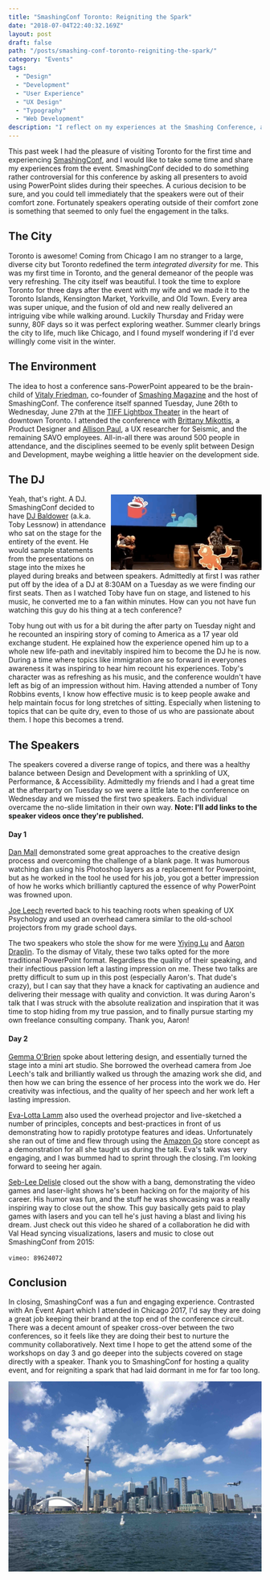 ```yaml
---
title: "SmashingConf Toronto: Reigniting the Spark"
date: "2018-07-04T22:40:32.169Z"
layout: post
draft: false
path: "/posts/smashing-conf-toronto-reigniting-the-spark/"
category: "Events"
tags:
  - "Design"
  - "Development"
  - "User Experience"
  - "UX Design"
  - "Typography"
  - "Web Development"
description: "I reflect on my experiences at the Smashing Conference, and exploring the city of Toronto."
---
```


This past week I had the pleasure of visiting Toronto for the first time and experiencing [SmashingConf](https://www.smashingmagazine.com/events/toronto-2018/), and I would like to take some time and share my experiences from the event.  SmashingConf decided to do something rather controversial for this conference by asking all presenters to avoid using PowerPoint slides during their speeches.  A curious decision to be sure, and you could tell immediately that the speakers were out of their comfort zone.  Fortunately speakers operating outside of their comfort zone is something that seemed to only fuel the engagement in the talks.

## The City

Toronto is awesome!  Coming from Chicago I am no stranger to a large, diverse city but Toronto redefined the term _integrated diversity_ for me.  This was my first time in Toronto, and the general demeanor of the people was very refreshing.  The city itself was beautiful.  I took the time to explore Toronto for three days after the event with my wife and we made it to the Toronto Islands, Kensington Market, Yorkville, and Old Town.  Every area was super unique, and the fusion of old and new really delivered an intriguing vibe while walking around.  Luckily Thursday and Friday were sunny, 80F days so it was perfect exploring weather. Summer clearly brings the city to life, much like Chicago, and I found myself wondering if I'd ever willingly come visit in the winter.

## The Environment

The idea to host a conference sans-PowerPoint appeared to be the brain-child of [Vitaly Friedman](https://www.smashingmagazine.com/author/vitaly-friedman/), co-founder of [Smashing Magazine](https://www.smashingmagazine.com/) and the host of SmashingConf.  The conference itself spanned Tuesday, June 26th to Wednesday, June 27th at the [TIFF Lightbox Theater](https://www.google.com/maps/place/TIFF+Bell+Lightbox/@43.6465295,-79.3904082,15z/data=!4m5!3m4!1s0x0:0x4f67cc5a0d114196!8m2!3d43.6465295!4d-79.3904082) in the heart of downtown Toronto.  I attended the conference with [Brittany Mikottis](http://www.mikottisdesign.com/), a Product Designer and [Allison Paul](https://www.linkedin.com/in/allisonpaul/), a UX researcher for Seismic, and the remaining SAVO employees.  All-in-all there was around 500 people in attendance, and the disciplines seemed to be evenly split between Design and Development, maybe weighing a little heavier on the development side.

## The DJ


<img style="width: 300px; float: right; margin-left: 5px;" src="toby-dancing.gif"> Yeah, that's right. A DJ.  SmashingConf decided to have [DJ Baldower](https://twitter.com/baldower) (a.k.a. Toby Lessnow) in attendance who sat on the stage for the entirety of the event.  He would sample statements from the presentations on stage into the mixes he played during breaks and between speakers.  Admittedly at first I was rather put off by the idea of a DJ at 8:30AM on a Tuesday as we were finding our first seats. Then as I watched Toby have fun on stage, and listened to his music, he converted me to a fan within minutes.  How can you not have fun watching this guy do his thing at a tech conference?  

Toby hung out with us for a bit during the after party on Tuesday night and he recounted an inspiring story of coming to America as a 17 year old exchange student. He explained how the experience opened him up to a whole new life-path and inevitably inspired him to become the DJ he is now.  During a time where topics like immigration are so forward in everyones awareness it was inspiring to hear him recount his experiences.  Toby's character was as refreshing as his music, and the conference wouldn't have left as big of an impression without him. Having attended a number of Tony Robbins events, I know how effective music is to keep people awake and help maintain focus for long stretches of sitting. Especially when listening to topics that can be quite dry, even to those of us who are passionate about them.  I hope this becomes a trend.

## The Speakers

The speakers covered a diverse range of topics, and there was a healthy balance between Design and Development with a sprinkling of UX, Performance, & Accessibility.  Admittedly my friends and I had a great time at the afterparty on Tuesday so we were a little late to the conference on Wednesday and we missed the first two speakers. Each individual overcame the no-slide limitation in their own way. **Note: I'll add links to the speaker videos once they're published.**

#### Day 1

[Dan Mall](https://twitter.com/danielmall) demonstrated some great approaches to the creative design process and overcoming the challenge of a blank page.  It was humorous watching dan using his Photoshop layers as a replacement for Powerpoint, but as he worked in the tool he used for his job, you got a better impression of how he works which brilliantly captured the essence of why PowerPoint was frowned upon.

[Joe Leech](https://twitter.com/mrJoe) reverted back to his teaching roots when speaking of UX Psychology and used an overhead camera similar to the old-school projectors from my grade school days.  

The two speakers who stole the show for me were [Yiying Lu](https://twitter.com/YiyingLu) and [Aaron Draplin](https://twitter.com/draplin).  To the dismay of Vitaly, these two talks opted for the more traditional PowerPoint format. Regardless the quality of their speaking, and their infectious passion left a lasting impression on me.  These two talks are pretty difficult to sum up in this post (especially Aaron's.  That dude's crazy), but I can say that they have a knack for captivating an audience and delivering their message with quality and conviction. It was during Aaron's talk that I was struck with the absolute realization and inspiration that it was time to stop hiding from my true passion, and to finally pursue starting my own freelance consulting company.  Thank you, Aaron!

#### Day 2

[Gemma O'Brien](https://twitter.com/mrseaves) spoke about lettering design, and essentially turned the stage into a mini art studio.  She borrowed the overhead camera from Joe Leech's talk and brilliantly walked us through the amazing work she did, and then how we can bring the essence of her process into the work we do.  Her creativity was infectious, and the quality of her speech and her work left a lasting impression.

[Eva-Lotta Lamm](https://twitter.com/evalottchen) also used the overhead projector and live-sketched a number of principles, concepts and best-practices in front of us demonstrating how to rapidly prototype features and ideas.  Unfortunately she ran out of time and flew through using the [Amazon Go](https://www.amazon.com/b?ie=UTF8&node=16008589011) store concept as a demonstration for all she taught us during the talk. Eva's talk was very engaging, and I was bummed had to sprint through the closing.  I'm looking forward to seeing her again.

[Seb-Lee Delisle](https://twitter.com/seb_ly) closed out the show with a bang, demonstrating the video games and laser-light shows he's been hacking on for the majority of his career.  His humor was fun, and the stuff he was showcasing was a really inspiring way to close out the show.  This guy basically gets paid to play games with lasers and you can tell he's just having a blast and living his dream.  Just check out this video he shared of a collaboration he did with Val Head syncing visualizations, lasers and music to close out SmashingConf from 2015:

<div class="post-body__video">

`vimeo: 89624072`

</div>

## Conclusion

In closing, SmashingConf was a fun and engaging experience.  Contrasted with An Event Apart which I attended in Chicago 2017, I'd say they are doing a great job keeping their brand at the top end of the conference circuit. There was a decent amount of speaker cross-over between the two conferences, so it feels like they are doing their best to nurture the community collaboratively.  Next time I hope to get the attend some of the workshops on day 3 and go deeper into the subjects covered on stage directly with a speaker.  Thank you to SmashingConf for hosting a quality event, and for reigniting a spark that had laid dormant in me for far too long.

![Toronto Skyline](./toronto-skyline.jpg)

<!-- ![toby-dancing.gif](./toby-dancing.gif) -->

<!-- ## The first transition

A similar conflict emerged after the invention of the first printing press in Europe. Johannes Gutenberg invented movable type and used it to produce different compositions. His workshop could print up to 240 impressions per hour. Until then, the books were being copied by hand. All the books were handwritten and decorated with hand drawn ornaments and figures. A process of copying a book was long but each book, even a copy, was a work of art.

The first printed books were, at first, perceived as inferior to the handwritten ones. They were smaller and cheaper to produce. Movable type provided the printers with flexibility that allowed them to print books in languages other than Latin. Gill describes the transition to industrialism as something that people needed and wanted. Something similar happened after the first printed books emerged. People wanted books in a language they understood and they wanted books they could take with them. They were hungry for knowledge and printed books satisfied this hunger.

![42-line-bible.jpg](./42-line-bible.jpg)

*The 42–Line Bible, printed by Gutenberg.*

But, through this transition, the book lost a large part of its humanity. The machine took over most of the process but craftsmanship was still a part of it. The typefaces were cut manually by the first punch cutters. The paper was made by hand. The illustrations and ornaments were still being hand drawn. These were the remains of the craftsmanship that went almost extinct in the times of Eric Gill.

## The digital age

The first transition took away a large part of humanity from written communication. Industrialisation, the second transition described by Eric Gill, took away most of what was left. But it’s the third transition that stripped it naked. Typefaces are faceless these days. They’re just fonts on our computers. Hardly anyone knows their stories. Hardly anyone cares. Flicking through thousands of typefaces and finding the “right one” is a matter of minutes.

> In the new computer age the proliferation of typefaces and type manipulations represents a new level of visual pollution threatening our culture. Out of thousands of typefaces, all we need are a few basic ones, and trash the rest.
>
— Massimo Vignelli

Typography is not about typefaces. It’s not about what looks best, it’s about what feels right. What communicates the message best. Typography, in its essence, is about the message. “Typographical design should perform optically what the speaker creates through voice and gesture of his thoughts.”, as El Lissitzky, a famous Russian typographer, put it.

## Loss of humanity through transitions

Each transition took away a part of humanity from written language. Handwritten books being the most humane form and the digital typefaces being the least. Overuse of Helvetica is a good example. Messages are being told in a typeface just because it’s a safe option. It’s always there. Everyone knows it but yet, nobody knows it. Stop someone on the street and ask him what Helvetica is? Ask a designer the same question. Ask him where it came from, when, why and who designed it. Most of them will fail to answer these questions. Most of them used it in their precious projects but they still don’t spot it in the street.

<figure>
	<blockquote>
		<p>Knowledge of the quality of a typeface is of the greatest importance for the functional, aesthetic and psychological effect.</p>
		<footer>
			<cite>— Josef Mueller-Brockmann</cite>
		</footer>
	</blockquote>
</figure>

Typefaces don’t look handmade these days. And that’s all right. They don’t have to. Industrialism took that away from them and we’re fine with it. We’ve traded that part of humanity for a process that produces more books that are easier to read. That can’t be bad. And it isn’t.

> Humane typography will often be comparatively rough and even uncouth; but while a certain uncouthness does not seriously matter in humane works, uncouthness has no excuse whatever in the productions of the machine.
>
> — Eric Gill

We’ve come close to “perfection” in the last five centuries. The letters are crisp and without rough edges. We print our compositions with high–precision printers on a high quality, machine made paper.

![type-through-time.jpg](./type-through-time.jpg)

*Type through 5 centuries.*

We lost a part of ourselves because of this chase after perfection. We forgot about the craftsmanship along the way. And the worst part is that we don’t care. The transition to the digital age made that clear. We choose typefaces like clueless zombies. There’s no meaning in our work. Type sizes, leading, margins… It’s all just a few clicks or lines of code. The message isn’t important anymore. There’s no more “why” behind the “what”.

## Chasing perfection

Human beings aren’t perfect. Perfection is something that will always elude us. There will always be a small part of humanity in everything we do. No matter how small that part, we should make sure that it transcends the limits of the medium. We have to think about the message first. What typeface should we use and why? Does the typeface match the message and what we want to communicate with it? What will be the leading and why? Will there be more typefaces in our design? On what ground will they be combined? What makes our design unique and why? This is the part of humanity that is left in typography. It might be the last part. Are we really going to give it up?

*Originally published by [Matej Latin](http://matejlatin.co.uk/) on [Medium](https://medium.com/design-notes/humane-typography-in-the-digital-age-9bd5c16199bd?ref=webdesignernews.com#.lygo82z0x).* -->
